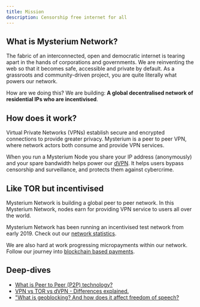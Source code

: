 ```yaml
---
title: Mission
description: Censorship free internet for all
---
```


## What is Mysterium Network? 
The fabric of an interconnected, open and democratic internet is tearing apart in the hands of corporations and governments. 
We are reinventing the web so that it becomes safe, accessible and private by default. As a grassroots and community-driven project, you are quite literally what powers our network.

How are we doing this? We are building: <b>A global decentralised network of residential IPs who are incentivised</b>.


## How does it work?
Virtual Private Networks (VPNs) establish secure and encrypted connections to provide greater privacy. Mysterium is a peer to peer VPN, where network actors both consume and provide VPN services. 

When you run a Mysterium Node you share your IP address (anonymously) and your spare bandwidth helps power our <a href="https://mysterium.network/apps/">dVPN</a>. It helps users bypass censorship and surveillance, and protects them against cybercrime. 

## Like TOR but incentivised
Mysterium Network is building a global peer to peer network. In this Mysterium Network, nodes earn for providing VPN service to users all over the world. 

Mysterium Network has been running an incentivised test network from early 2019. Check out our <a href="https://my.mysterium.network/network">network statistics</a>. 

We are also hard at work progressing micropayments within our network. Follow our journey into <a href="https://mysterium.network/blog/">blockchain based payments</a>.

## Deep-dives
<ul>
  <li><a href="https://mysterium.network/2020/06/26/what-is-p2p-peer-to-peer-technology/">What is Peer to Peer (P2P) technology?</a></li>
  <li><a href="https://mysterium.network/2020/06/26/what-is-p2p-peer-to-peer-technology/">VPN vs TOR vs dVPN - Differences explained.</a></li>
  <li><a href="https://mysterium.network/2019/12/03/geoblocking-its-impact-on-free-speech-to-free-movies-online/">"What is geoblocking? And how does it affect freedom of speech?</a></li>
